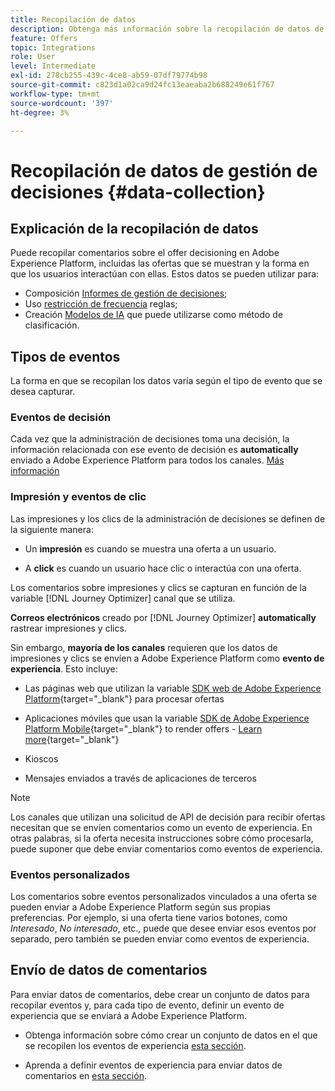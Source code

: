 ```yaml
---
title: Recopilación de datos
description: Obtenga más información sobre la recopilación de datos de comentarios de Administración de decisiones
feature: Offers
topic: Integrations
role: User
level: Intermediate
exl-id: 278cb255-439c-4ce8-ab59-07df79774b98
source-git-commit: c823d1a02ca9d24fc13eaeaba2b688249e61f767
workflow-type: tm+mt
source-wordcount: '397'
ht-degree: 3%

---
```


# Recopilación de datos de gestión de decisiones {#data-collection}

## Explicación de la recopilación de datos

Puede recopilar comentarios sobre el offer decisioning en Adobe Experience Platform, incluidas las ofertas que se muestran y la forma en que los usuarios interactúan con ellas. Estos datos se pueden utilizar para:
* Composición [Informes de gestión de decisiones](../reports/get-started-events.md);
* Uso [restricción de frecuencia](../offer-library/add-constraints.md#capping) reglas;
* Creación [Modelos de IA](../ranking/create-ranking-strategies.md) que puede utilizarse como método de clasificación.

## Tipos de eventos

La forma en que se recopilan los datos varía según el tipo de evento que se desea capturar.

### Eventos de decisión

Cada vez que la administración de decisiones toma una decisión, la información relacionada con ese evento de decisión es **automatically** enviado a Adobe Experience Platform para todos los canales. [Más información](../reports/get-started-events.md)

### Impresión y eventos de clic

Las impresiones y los clics de la administración de decisiones se definen de la siguiente manera:

* Un **impresión** es cuando se muestra una oferta a un usuario.

* A **click** es cuando un usuario hace clic o interactúa con una oferta.

Los comentarios sobre impresiones y clics se capturan en función de la variable [!DNL Journey Optimizer] canal que se utiliza.

**Correos electrónicos** creado por [!DNL Journey Optimizer] **automatically** rastrear impresiones y clics.

Sin embargo, **mayoría de los canales** requieren que los datos de impresiones y clics se envíen a Adobe Experience Platform como **evento de experiencia**. Esto incluye:

* Las páginas web que utilizan la variable [SDK web de Adobe Experience Platform](https://experienceleague.adobe.com/docs/experience-platform/edge/home.html?lang=es){target="_blank"} para procesar ofertas

* Aplicaciones móviles que usan la variable [SDK de Adobe Experience Platform Mobile](https://experienceleague.adobe.com/docs/platform-learn/data-collection/mobile-sdk/overview.html){target="_blank"} to render offers - [Learn more](https://developer.adobe.com/client-sdks/documentation/adobe-journey-optimizer-decisioning/#ab-sj-tracking-servers){target="_blank"}
* Kioscos
* Mensajes enviados a través de aplicaciones de terceros
   <!--Mobile push notifications authored by [!DNL Journey Optimizer] - [Learn more](https://developer.adobe.com/client-sdks/documentation/adobe-journey-optimizer/api-reference/#handlenotificationresponse){target="_blank"}-->

>[!NOTE]
>
>Los canales que utilizan una solicitud de API de decisión para recibir ofertas necesitan que se envíen comentarios como un evento de experiencia. En otras palabras, si la oferta necesita instrucciones sobre cómo procesarla, puede suponer que debe enviar comentarios como eventos de experiencia.

### Eventos personalizados

Los comentarios sobre eventos personalizados vinculados a una oferta se pueden enviar a Adobe Experience Platform según sus propias preferencias. Por ejemplo, si una oferta tiene varios botones, como *Interesado*, *No interesado*, etc., puede que desee enviar esos eventos por separado, pero también se pueden enviar como eventos de experiencia. <!--Not sure to get that part. How feedback is collected in the first case, i.e. when events are sent in separately? Does it mean the customer just handles it the wau he wants?-->

## Envío de datos de comentarios

Para enviar datos de comentarios, debe crear un conjunto de datos para recopilar eventos y, para cada tipo de evento, definir un evento de experiencia que se enviará a Adobe Experience Platform.

* Obtenga información sobre cómo crear un conjunto de datos en el que se recopilen los eventos de experiencia [esta sección](create-dataset.md).

* Aprenda a definir eventos de experiencia para enviar datos de comentarios en [esta sección](schema-requirement.md).
